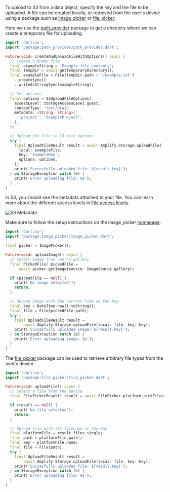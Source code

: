 To upload to S3 from a data object, specify the key and the file to be uploaded. A file can be created locally, or retrieved from the user's device using a package such as [image_picker](https://pub.dev/packages/image_picker) or [file_picker](https://pub.dev/packages/file_picker).

<inline-fragment platform="flutter" src="~/lib/storage/fragments/flutter/upload/no-upload-data.md"></inline-fragment>

<amplify-block-switcher>

<amplify-block name="Create File">

<inline-fragment platform="flutter" src="~/lib/storage/fragments/flutter/upload/upload-create-file.md"></inline-fragment>

</amplify-block>

<amplify-block name="With Options">

Here we use the [path_provider](https://pub.dev/packages/path_provider) package to get a directory where we can create a temporary file for uploading.

```dart
import 'dart:io';
import 'package:path_provider/path_provider.dart';

Future<void> createAndUploadFileWithOptions() async {
  // Create a dummy file
  final exampleString = 'Example file contents';
  final tempDir = await getTemporaryDirectory();
  final exampleFile = File(tempDir.path + '/example.txt')
    ..createSync()
    ..writeAsStringSync(exampleString);

  // Set options
  final options = S3UploadFileOptions(
    accessLevel: StorageAccessLevel.guest,
    contentType: 'text/plain',
    metadata: <String, String>{
      'project': 'ExampleProject',
    },
  );

  // Upload the file to S3 with options
  try {
    final UploadFileResult result = await Amplify.Storage.uploadFile(
      local: exampleFile,
      key: 'ExampleKey',
      options: options,
    );
    print('Succesfully uploaded file: ${result.key}');
  } on StorageException catch (e) {
    print('Error uploading file: $e');
  }
}
```

In S3, you should see the metadata attached to your file. You can learn more about the different access levels in [File access levels](~/lib/storage/configureaccess.md).

![S3 Metadata](~/images/s3_metadata.png)

</amplify-block>

<amplify-block name="Upload Image (image_picker)">

Make sure to follow the setup instructions on the image_picker [homepage](https://pub.dev/packages/image_picker).

```dart
import 'dart:io';
import 'package:image_picker/image_picker.dart';

final picker = ImagePicker();

Future<void> uploadImage() async {
  // Select image from user's gallery
  final PickedFile? pickedFile =
      await picker.getImage(source: ImageSource.gallery);

  if (pickedFile == null) {
    print('No image selected');
    return;
  }

  // Upload image with the current time as the key
  final key = DateTime.now().toString();
  final file = File(pickedFile.path);
  try {
    final UploadFileResult result =
        await Amplify.Storage.uploadFile(local: file, key: key);
    print('Succesfully uploaded image: ${result.key}');
  } on StorageException catch (e) {
    print('Error uploading image: $e');
  }
}
```

</amplify-block>

<amplify-block name="Upload File (file_picker)">

The [file_picker](https://pub.dev/packages/file_picker) package can be used to retrieve arbitrary file types from the user's device.

```dart
import 'dart:io';
import 'package:file_picker/file_picker.dart';

Future<void> uploadFile() async {
  // Select a file from the device
  final FilePickerResult? result = await FilePicker.platform.pickFiles();

  if (result == null) {
    print('No file selected');
    return;
  }

  // Upload file with its filename as the key
  final platformFile = result.files.single;
  final path = platformFile.path!;
  final key = platformFile.name;
  final file = File(path);
  try {
    final UploadFileResult result =
        await Amplify.Storage.uploadFile(local: file, key: key);
    print('Succesfully uploaded file: ${result.key}');
  } on StorageException catch (e) {
    print('Error uploading file: $e');
  }
}
```

</amplify-block>

</amplify-block-switcher>
